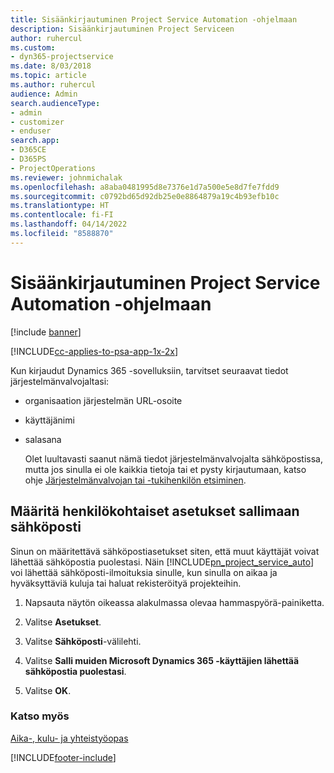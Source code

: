 ```yaml
---
title: Sisäänkirjautuminen Project Service Automation -ohjelmaan
description: Sisäänkirjautuminen Project Serviceen
author: ruhercul
ms.custom:
- dyn365-projectservice
ms.date: 8/03/2018
ms.topic: article
ms.author: ruhercul
audience: Admin
search.audienceType:
- admin
- customizer
- enduser
search.app:
- D365CE
- D365PS
- ProjectOperations
ms.reviewer: johnmichalak
ms.openlocfilehash: a8aba0481995d8e7376e1d7a500e5e8d7fe7fdd9
ms.sourcegitcommit: c0792bd65d92db25e0e8864879a19c4b93efb10c
ms.translationtype: HT
ms.contentlocale: fi-FI
ms.lasthandoff: 04/14/2022
ms.locfileid: "8588870"
---
```

# <a name="sign-in-to-project-service-automation"></a>Sisäänkirjautuminen Project Service Automation -ohjelmaan

[!include [banner](../includes/psa-now-project-operations.md)]

[!INCLUDE[cc-applies-to-psa-app-1x-2x](../includes/cc-applies-to-psa-app-1x-2x.md)]

Kun kirjaudut Dynamics 365 -sovelluksiin, tarvitset seuraavat tiedot järjestelmänvalvojaltasi:  
  
- organisaation järjestelmän URL-osoite  
  
- käyttäjänimi  
  
- salasana  
  
  Olet luultavasti saanut nämä tiedot järjestelmänvalvojalta sähköpostissa, mutta jos sinulla ei ole kaikkia tietoja tai et pysty kirjautumaan, katso ohje [Järjestelmänvalvojan tai -tukihenkilön etsiminen](/dynamics365/customerengagement/on-premises/basics/find-administrator-support).  
  
## <a name="set-your-personal-options-to-allow-email"></a>Määritä henkilökohtaiset asetukset sallimaan sähköposti  
 Sinun on määritettävä sähköpostiasetukset siten, että muut käyttäjät voivat lähettää sähköpostia puolestasi. Näin [!INCLUDE[pn_project_service_auto](../includes/pn-project-service-auto.md)] voi lähettää sähköposti-ilmoituksia sinulle, kun sinulla on aikaa ja hyväksyttäviä kuluja tai haluat rekisteröityä projekteihin.  
  
1.  Napsauta näytön oikeassa alakulmassa olevaa hammaspyörä-painiketta.  
  
2.  Valitse **Asetukset**.  
  
3.  Valitse **Sähköposti**-välilehti.  
  
4.  Valitse **Salli muiden Microsoft Dynamics 365 -käyttäjien lähettää sähköpostia puolestasi**.  
  
5.  Valitse **OK**.  
  
### <a name="see-also"></a>Katso myös  
 [Aika-, kulu- ja yhteistyöopas](../psa/time-expense-collaboration-guide.md)


[!INCLUDE[footer-include](../includes/footer-banner.md)]
